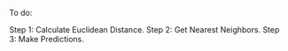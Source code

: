To do: 


Step 1: Calculate Euclidean Distance.
Step 2: Get Nearest Neighbors.
Step 3: Make Predictions.



